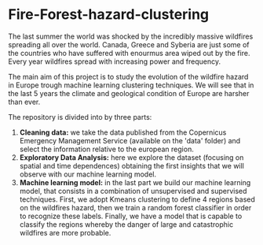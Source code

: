 # Fire-Forest-hazard-clustering

The last summer the world was shocked by the incredibly massive wildfires spreading all over the world. Canada, Greece and Syberia are just some of the countries who have suffered with enourmus area wiped out by the fire. Every year wildfires spread with increasing power and frequency.

The main aim of this project is to study the evolution of the wildfire hazard in Europe trough machine learning clustering techniques. We will see that in the last 5 years the climate and geological condition of Europe are harsher than ever.

The repository is divided into by three parts:

1. **Cleaning data:** we take the data published from the Copernicus Emergency Management Service (available on the 'data' folder) and select the information relative to the european region.
2. **Exploratory Data Analysis:** here we explore the dataset  (focusing on spatial and time dependences) obtaining the first insights that we will observe with our machine learning model.
3. **Machine learning model:** in the last part we build our machine learning model, that consists in a combination of unsupervised and supervised techniques. First, we adopt Kmeans clustering to define 4 regions based on the wildfires hazard, then we train a random forest classifier in order to recognize these labels. Finally, we have a model that is capable to classify the regions whereby the danger of large and catastrophic wildfires are more probable.

